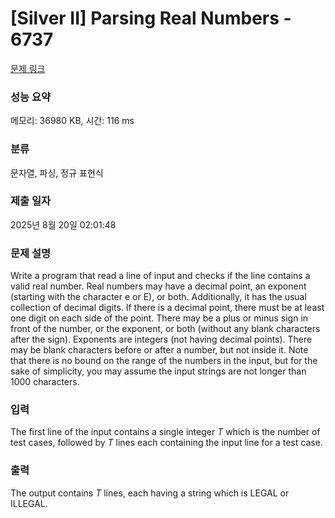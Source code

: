 # [Silver II] Parsing Real Numbers - 6737 

[문제 링크](https://www.acmicpc.net/problem/6737) 

### 성능 요약

메모리: 36980 KB, 시간: 116 ms

### 분류

문자열, 파싱, 정규 표현식

### 제출 일자

2025년 8월 20일 02:01:48

### 문제 설명

<p>Write a program that read a line of input and checks if the line contains a valid real number. Real numbers may have a decimal point, an exponent (starting with the character e or E), or both. Additionally, it has the usual collection of decimal digits. If there is a decimal point, there must be at least one digit on each side of the point. There may be a plus or minus sign in front of the number, or the exponent, or both (without any blank characters after the sign). Exponents are integers (not having decimal points). There may be blank characters before or after a number, but not inside it. Note that there is no bound on the range of the numbers in the input, but for the sake of simplicity, you may assume the input strings are not longer than 1000 characters.</p>

### 입력 

 <p>The first line of the input contains a single integer <em>T</em> which is the number of test cases, followed by <em>T</em> lines each containing the input line for a test case.</p>

### 출력 

 <p>The output contains <em>T</em> lines, each having a string which is LEGAL or ILLEGAL.</p>


